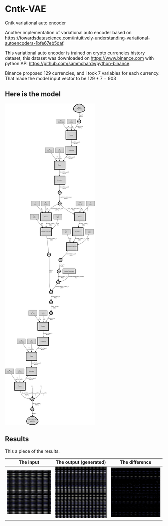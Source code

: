 # Cntk-VAE
Cntk variational auto encoder

Another implementation of variational auto encoder based on https://towardsdatascience.com/intuitively-understanding-variational-autoencoders-1bfe67eb5daf. 

This variational auto encoder is trained on crypto currencies history dataset, this dataset was downloaded on https://www.binance.com with python API https://github.com/sammchardy/python-binance.

Binance proposed 129 currencies, and i took 7 variables for each currency.
That made the model input vector to be 129 * 7  = 903

## Here is the model

![Binancevae](binancevae.png)

## Results

This a piece of the results.

The input | The output (generated) | The difference
-|-|-
![Input](input.bmp)|![Out](out.bmp)|![Diff](diff.bmp)



